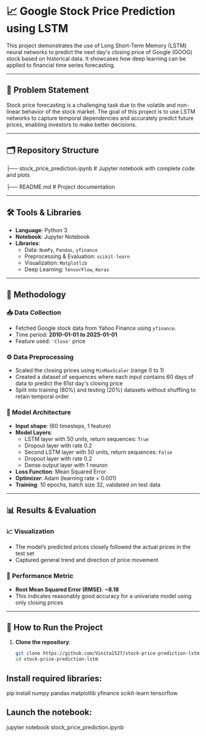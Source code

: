 # 📈 Google Stock Price Prediction using LSTM

This project demonstrates the use of Long Short-Term Memory (LSTM) neural networks to predict the next day's closing price of Google (GOOG) stock based on historical data. It showcases how deep learning can be applied to financial time series forecasting.

---

## 📌 Problem Statement

Stock price forecasting is a challenging task due to the volatile and non-linear behavior of the stock market. The goal of this project is to use LSTM networks to capture temporal dependencies and accurately predict future prices, enabling investors to make better decisions.

---

## 🗂️ Repository Structure

├── stock_price_prediction.ipynb # Jupyter notebook with complete code and plots 

├── README.md # Project documentation


---

## 🛠️ Tools & Libraries

- **Language**: Python 3  
- **Notebook**: Jupyter Notebook  
- **Libraries**:  
  - Data: `NumPy`, `Pandas`, `yfinance`  
  - Preprocessing & Evaluation: `scikit-learn`  
  - Visualization: `Matplotlib`  
  - Deep Learning: `TensorFlow`, `Keras`

---

## 🧪 Methodology

### 📥 Data Collection
- Fetched Google stock data from Yahoo Finance using `yfinance`.
- Time period: **2010-01-01 to 2025-01-01**
- Feature used: `'Close'` price

### ⚙️ Data Preprocessing
- Scaled the closing prices using `MinMaxScaler` (range 0 to 1)
- Created a dataset of sequences where each input contains 60 days of data to predict the 61st day's closing price
- Split into training (80%) and testing (20%) datasets without shuffling to retain temporal order

### 🧠 Model Architecture
- **Input shape**: (60 timesteps, 1 feature)
- **Model Layers**:
  - LSTM layer with 50 units, return sequences: `True`
  - Dropout layer with rate 0.2
  - Second LSTM layer with 50 units, return sequences: `False`
  - Dropout layer with rate 0.2
  - Dense output layer with 1 neuron
- **Loss Function**: Mean Squared Error
- **Optimizer**: Adam (learning rate = 0.001)
- **Training**: 10 epochs, batch size 32, validated on test data

---

## 📊 Results & Evaluation

### 📈 Visualization
- The model’s predicted prices closely followed the actual prices in the test set
- Captured general trend and direction of price movement

### 📏 Performance Metric
- **Root Mean Squared Error (RMSE)**: **~8.18**
- This indicates reasonably good accuracy for a univariate model using only closing prices

---

## 🚀 How to Run the Project

1. **Clone the repository**:
   ```bash
   git clone https://github.com/Vinita1527/stock-price-prediction-lstm.git
   cd stock-price-prediction-lstm

## Install required libraries:
pip install numpy pandas matplotlib yfinance scikit-learn tensorflow

##  Launch the notebook:

jupyter notebook stock_price_prediction.ipynb
